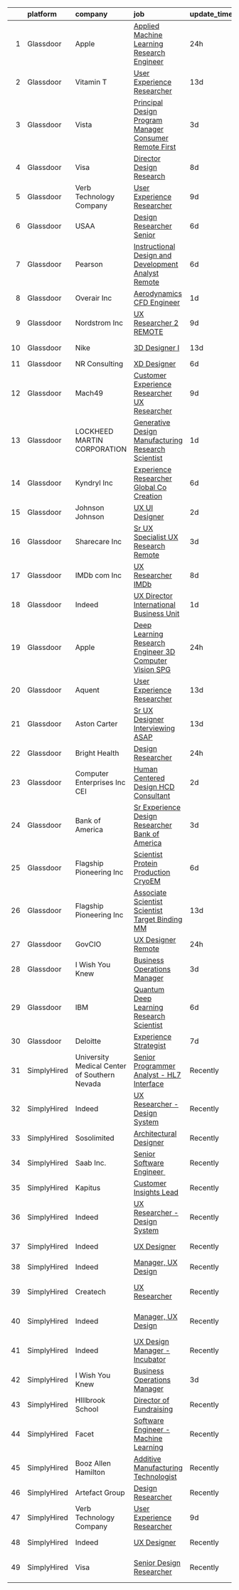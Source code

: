 

|    | platform    | company                                      | job                                                                                                                                                                                                                                                                                                                                                                                                                                                                                                                                                                                                                                                                                                                                                                                                                                                                                                                                                                                                                                                                                                                                                                                                                                                                                                                                                                            | update_time   | location                  |
|---:|:------------|:---------------------------------------------|:-------------------------------------------------------------------------------------------------------------------------------------------------------------------------------------------------------------------------------------------------------------------------------------------------------------------------------------------------------------------------------------------------------------------------------------------------------------------------------------------------------------------------------------------------------------------------------------------------------------------------------------------------------------------------------------------------------------------------------------------------------------------------------------------------------------------------------------------------------------------------------------------------------------------------------------------------------------------------------------------------------------------------------------------------------------------------------------------------------------------------------------------------------------------------------------------------------------------------------------------------------------------------------------------------------------------------------------------------------------------------------|:--------------|:--------------------------|
|  1 | Glassdoor   | Apple                                        | [Applied Machine Learning Research Engineer](https://www.glassdoor.com/partner/jobListing.htm?pos=103&ao=1110586&s=58&guid=00000181b88e66728fc47a13f189fadf&src=GD_JOB_AD&t=SR&vt=w&cs=1_80f05d79&cb=1656658749433&jobListingId=1007972446556&cpc=1FDE87803EF93CD3&jrtk=3-0-1g6s8spkuimb8801-1g6s8spldjrpf800-3e48cf0cef0c3e92--6NYlbfkN0BvKrLyj5gPmtZO9T8euul8TCxuuKNOtzRJOomxnwSEodTz2Bc-sPZl8WPllYOnI2iSo8V1TL2wcIgaohnAvPJGLI-rs79cOG4peC1c_72dKmydqxFccLI-NwQIrlYChOwm-qmZO0Jk3czq7Cvi66AMtMiGy-y8IYaSFRt07eUfzHuNQRZNSFtG1baT24iaudi1FkCYHeNOndNLWeEFhpA_F-sLO5nfOHHxxVHfi0NAYQrUZr_hX3m0xTpxjnApvHoK2-hlQ04EKBGmXMU2w8QoYu3aF1O86kViv2V7wIL4yUgvqheQhFODFL4fxAlYiw-6wBRCVXKxphEaFu_ltptDOxyy16BkHQbHPA4xJoY3RN2Vkd0wbkF_ApQWdI1RYLi4xgAa6z3FuSK_0y83Gg2bqpD25kcOs8T-YpZ0FLkmxOyE5nBqh8XSHMKdpX5mlo6IIcnM_dgQqv6QFp7RLXn0ew21WYE80FCFwd-mnn1FJ14yFn8GjiAkcXKk1UVCDFDA0yYH2L8dyWJ13mUzwHq8-_ktP6NgpXhqA-i_XmCniTRwhAMPwZ6we5W7TvX3kf2A8T55kvJWVb95kHwTF8HFeZsUlFDgsA_23UyeqSuypex6xfnYfEvB7CYKYC8qQVzgbRnopYhLOwyaWJE-XXgxJl2LA1tQwiPyhl1HNfvbuQlfHa8AfjbFsLqh8BSwkeyb030wVcVsDcDNJ9JG3CAbB5ReeyLptc2DN-d1Lm99oBsYAaPzmqyNBpVUewPCSUad3xum87_mZ2xMaZpi8PJgY1p7fD7CsUvM8jNSRWc9bXLPCp-gx7xb88pu3NaVUVeiFjxhzI4aDTt0TIBv9Len6uXtfAOAaiYI92e1uuvdyMNHzz7a1oK6FuSTUCOR1oi4LbUg9ly9BM9ZsSgQhS1RuidFmsZAgikn8NJhNwoWCoWyWKfH-Q7mq7evlSxogNnlnYfThOp4ExNny5O7xyQHNcUX7jrwfJ0%3D) | 24h           | San Diego, CA             |
|  2 | Glassdoor   | Vitamin T                                    | [User Experience Researcher](https://www.glassdoor.com/partner/jobListing.htm?pos=108&ao=1110586&s=58&guid=00000181b88e66728fc47a13f189fadf&src=GD_JOB_AD&t=SR&vt=w&cs=1_21164162&cb=1656658749434&jobListingId=1007947510415&cpc=F4EED0218A761C36&jrtk=3-0-1g6s8spkuimb8801-1g6s8spldjrpf800-8ffb010d9d7ec4b0--6NYlbfkN0DMrcEu7yrtATojKJA7cEzGQ3FdRGWLh0CZQInL4ECGI6k5tN82kdM0OKoro5eXmjok1pY9WiCtPF0dukI9Fmem5Cq8y8v3Sld1jHAuQrnJsSg_8y4heX17j9R_wXSf16JunJqD7QV3ZczRzo7izK4pN-WqcA9hzaZ1XSgu-eucJkx49M3Jzb0pnama_pjlGtyzcs0t85Ynokcauyh4SShH5xzu5UHuvVup2Vr5TD3pBgfHZayYXFWixaXw_SuArz8uPXZ_jeJyVrSwT_QcPJeQvfETKCTQHdtgK8AeXiBlCw5_1qn2k6rsd_BzSZQPhZOtZLbWcFRkVlaqN41MS7FpJ8P_u5vDduZwbXMjQtDndPXikE5F6CQYPXOHsIJcTrjZC_72cw8Yqb77Ua2GljxmuTT6lq1ubYdWO9z-KutUudKJO6yJl24_AK--9im0RUk-gbOmeD3PVgqlOAbYZ5C6)                                                                                                                                                                                                                                                                                                                                                                                                                                                                                                                                                               | 13d           | Remote                    |
|  3 | Glassdoor   | Vista                                        | [Principal Design Program Manager  Consumer   Remote First](https://www.glassdoor.com/partner/jobListing.htm?pos=123&ao=1136043&s=58&guid=00000181b88e66728fc47a13f189fadf&src=GD_JOB_AD&t=SR&vt=w&cs=1_1c7637ee&cb=1656658749438&jobListingId=1007967373892&jrtk=3-0-1g6s8spkuimb8801-1g6s8spldjrpf800-fdbb71f5685efca4-)                                                                                                                                                                                                                                                                                                                                                                                                                                                                                                                                                                                                                                                                                                                                                                                                                                                                                                                                                                                                                                                     | 3d            | Waltham, MA               |
|  4 | Glassdoor   | Visa                                         | [Director Design Research](https://www.glassdoor.com/partner/jobListing.htm?pos=110&ao=1136043&s=58&guid=00000181b88e66728fc47a13f189fadf&src=GD_JOB_AD&t=SR&vt=w&cs=1_2e6385a5&cb=1656658749434&jobListingId=1007958246561&jrtk=3-0-1g6s8spkuimb8801-1g6s8spldjrpf800-24765438d2870bae-)                                                                                                                                                                                                                                                                                                                                                                                                                                                                                                                                                                                                                                                                                                                                                                                                                                                                                                                                                                                                                                                                                      | 8d            | Bellevue, WA              |
|  5 | Glassdoor   | Verb Technology Company                      | [User Experience Researcher](https://www.glassdoor.com/partner/jobListing.htm?pos=111&ao=1136043&s=58&guid=00000181b88e66728fc47a13f189fadf&src=GD_JOB_AD&t=SR&vt=w&ea=1&cs=1_c401f895&cb=1656658749434&jobListingId=1007955064417&jrtk=3-0-1g6s8spkuimb8801-1g6s8spldjrpf800-4d84f451532df2a7-)                                                                                                                                                                                                                                                                                                                                                                                                                                                                                                                                                                                                                                                                                                                                                                                                                                                                                                                                                                                                                                                                               | 9d            | Remote                    |
|  6 | Glassdoor   | USAA                                         | [Design Researcher Senior](https://www.glassdoor.com/partner/jobListing.htm?pos=117&ao=1136043&s=58&guid=00000181b88e66728fc47a13f189fadf&src=GD_JOB_AD&t=SR&vt=w&cs=1_aa031837&cb=1656658749435&jobListingId=1007961786215&jrtk=3-0-1g6s8spkuimb8801-1g6s8spldjrpf800-2c256946ed70069b-)                                                                                                                                                                                                                                                                                                                                                                                                                                                                                                                                                                                                                                                                                                                                                                                                                                                                                                                                                                                                                                                                                      | 6d            | San Antonio, TX           |
|  7 | Glassdoor   | Pearson                                      | [Instructional Design and Development Analyst  Remote ](https://www.glassdoor.com/partner/jobListing.htm?pos=120&ao=1136043&s=58&guid=00000181b88e66728fc47a13f189fadf&src=GD_JOB_AD&t=SR&vt=w&cs=1_a1ecc8c4&cb=1656658749435&jobListingId=1007961779734&jrtk=3-0-1g6s8spkuimb8801-1g6s8spldjrpf800-0883814cff3c7e33-)                                                                                                                                                                                                                                                                                                                                                                                                                                                                                                                                                                                                                                                                                                                                                                                                                                                                                                                                                                                                                                                         | 6d            | Chandler, AZ              |
|  8 | Glassdoor   | Overair  Inc                                 | [Aerodynamics CFD Engineer](https://www.glassdoor.com/partner/jobListing.htm?pos=126&ao=1136043&s=58&guid=00000181b88e66728fc47a13f189fadf&src=GD_JOB_AD&t=SR&vt=w&ea=1&cs=1_5e6f128a&cb=1656658749439&jobListingId=1007971095344&jrtk=3-0-1g6s8spkuimb8801-1g6s8spldjrpf800-428bb3b897652151-)                                                                                                                                                                                                                                                                                                                                                                                                                                                                                                                                                                                                                                                                                                                                                                                                                                                                                                                                                                                                                                                                                | 1d            | Santa Ana, CA             |
|  9 | Glassdoor   | Nordstrom Inc                                | [UX Researcher 2   REMOTE](https://www.glassdoor.com/partner/jobListing.htm?pos=118&ao=1136043&s=58&guid=00000181b88e66728fc47a13f189fadf&src=GD_JOB_AD&t=SR&vt=w&cs=1_d75d5428&cb=1656658749435&jobListingId=1007954513235&jrtk=3-0-1g6s8spkuimb8801-1g6s8spldjrpf800-207b47fc880934c0-)                                                                                                                                                                                                                                                                                                                                                                                                                                                                                                                                                                                                                                                                                                                                                                                                                                                                                                                                                                                                                                                                                      | 9d            | Atlanta, GA               |
| 10 | Glassdoor   | Nike                                         | [3D Designer I](https://www.glassdoor.com/partner/jobListing.htm?pos=125&ao=1136043&s=58&guid=00000181b88e66728fc47a13f189fadf&src=GD_JOB_AD&t=SR&vt=w&cs=1_cb16bea2&cb=1656658749438&jobListingId=1007947826288&jrtk=3-0-1g6s8spkuimb8801-1g6s8spldjrpf800-612dfb3f0eb8356f-)                                                                                                                                                                                                                                                                                                                                                                                                                                                                                                                                                                                                                                                                                                                                                                                                                                                                                                                                                                                                                                                                                                 | 13d           | Beaverton, OR             |
| 11 | Glassdoor   | NR Consulting                                | [XD Designer](https://www.glassdoor.com/partner/jobListing.htm?pos=124&ao=1136043&s=58&guid=00000181b88e66728fc47a13f189fadf&src=GD_JOB_AD&t=SR&vt=w&ea=1&cs=1_be7942da&cb=1656658749438&jobListingId=1007962200876&jrtk=3-0-1g6s8spkuimb8801-1g6s8spldjrpf800-37fe6b4c132875a9-)                                                                                                                                                                                                                                                                                                                                                                                                                                                                                                                                                                                                                                                                                                                                                                                                                                                                                                                                                                                                                                                                                              | 6d            | Remote                    |
| 12 | Glassdoor   | Mach49                                       | [Customer Experience Researcher  UX Researcher ](https://www.glassdoor.com/partner/jobListing.htm?pos=102&ao=1110586&s=58&guid=00000181b88e66728fc47a13f189fadf&src=GD_JOB_AD&t=SR&vt=w&ea=1&cs=1_2b2cd990&cb=1656658749433&jobListingId=1007954542445&cpc=451933188B21919D&jrtk=3-0-1g6s8spkuimb8801-1g6s8spldjrpf800-188a60f7eb7a7494--6NYlbfkN0C-sxr0l_wSOZIDB38dXNuJhKPbqohXUGYC1bSDZ3MUUQgHxGzDLv1iMw_PNc-VPkk7HqGb7DrGnLVN32uK6euByH515ureRAfxgg2QlsQgniz5BQWTlCgo-91GV0KaMo1c69cPVUg5cJg4lb0NIxt-Xl86ZyAQ5-4zHWoFAZ0Qvm_2O3fVl52nSLS60noaEin_qb_3C9P8eXNkKfd8brMjs6kuGZfnPLz4hnDP441VNXAdzYwz-YJUN4kPcV3b6pFYfNbHskfNpgrChPCoUoy9Apnwl-qxDKY5cbpYqkcMXUywXZuoduLqfLAvEFiQXorqDuio_9T37EnThGBffYuJMYdmXWqABpsDImqyXEotXRBUk5DvFSEmOV_dk854kVEvby-q_uCKDMK9fx6RdQ5F_Zh4uDm_2Jdj3r21h3VH0T-8OeGL8AcspalKaD3zK1MB7oWYvHtX31h0_zKpnMLQROTDV4ptUEpx1YYP20NSAmuEOk2GlUMSFc_usupbUmFEx_RvaBcbgkJcvzV6oLOt)                                                                                                                                                                                                                                                                                                                                                                                                                                                                      | 9d            | Boston, MA                |
| 13 | Glassdoor   | LOCKHEED MARTIN CORPORATION                  | [Generative Design   Manufacturing Research Scientist](https://www.glassdoor.com/partner/jobListing.htm?pos=116&ao=1136043&s=58&guid=00000181b88e66728fc47a13f189fadf&src=GD_JOB_AD&t=SR&vt=w&cs=1_306af3ec&cb=1656658749435&jobListingId=1007971993276&jrtk=3-0-1g6s8spkuimb8801-1g6s8spldjrpf800-5830dfb3cb1cb712-)                                                                                                                                                                                                                                                                                                                                                                                                                                                                                                                                                                                                                                                                                                                                                                                                                                                                                                                                                                                                                                                          | 1d            | Billerica, MA             |
| 14 | Glassdoor   | Kyndryl  Inc                                 | [Experience Researcher  Global Co Creation](https://www.glassdoor.com/partner/jobListing.htm?pos=106&ao=1110586&s=58&guid=00000181b88e66728fc47a13f189fadf&src=GD_JOB_AD&t=SR&vt=w&cs=1_3ebc66fa&cb=1656658749433&jobListingId=1007961232788&cpc=654405A9B1E0A9F5&jrtk=3-0-1g6s8spkuimb8801-1g6s8spldjrpf800-93d3dd57df610c06--6NYlbfkN0ASQSak737PijTL6td-124vXlwAjEfobxyBAiBXn_Ib3qB-1U_N8MYBJbp8hswtg1sFxzPplQXHvdiwK20AKYZKGpkJRobgcpgJEMB9w-4Te52pWPGdDE_5bHion_Ogp-YHRGFEtclAb-D62IPrIhMe-cNGsnTuleqro9yUHAdcOvs4gHT-2XGm6n9k5iY6Pzw-w8XlTjfcHAPGPY9ED5QICgDZ97iLOCbcT3fbcGMT2cOgueIZydK8UYZhM22JgL_3faRUMSLu12E1ILn5dwZ9YyfN5MlU9II52LKVbmXZT2541ImVmLDIC9u9G78hgAsNoWW4kACUOiaS6ZVu50wwYnvB84b1rlkvYHn-uDdBgSTHDfWiYxDTuE3LpFw45huc4eqPpp4lYLdvEcMuS9pr_z1-k7WjMNIJdtSeT6aRrnObmkgehy5uJSL_DiZvugYujXcyePF0yxJtkoaEWcaJOlIWur3xGcsNEL9PYimuMUCW8c7jZyYfnvJ0c9HbSqfAsZnF3GK_Vh9sIWMcLEJQrIXaJO7FWwjnObinWc1pO5yrzfzzIxIC_pBVz-vRVtt4Cz2IxFqEdcV6ytWaYnv6d7ZraP0-tkOsP16NQpIL4Zy1uCEu-pGaYGP5JxoqkjLrSRmp1q7aNt8nRCzExRH3JjK6JVY-Mzw%3D)                                                                                                                                                                                                                                                                                                                                  | 6d            | Austin, TX                |
| 15 | Glassdoor   | Johnson   Johnson                            | [UX UI Designer](https://www.glassdoor.com/partner/jobListing.htm?pos=113&ao=1136043&s=58&guid=00000181b88e66728fc47a13f189fadf&src=GD_JOB_AD&t=SR&vt=w&cs=1_08d9b235&cb=1656658749435&jobListingId=1007969655063&jrtk=3-0-1g6s8spkuimb8801-1g6s8spldjrpf800-125c94c5b5c58034-)                                                                                                                                                                                                                                                                                                                                                                                                                                                                                                                                                                                                                                                                                                                                                                                                                                                                                                                                                                                                                                                                                                | 2d            | Cincinnati, OH            |
| 16 | Glassdoor   | Sharecare Inc                                | [Sr  UX Specialist   UX Research   Remote](https://www.glassdoor.com/partner/jobListing.htm?pos=101&ao=1110586&s=58&guid=00000181b88e66728fc47a13f189fadf&src=GD_JOB_AD&t=SR&vt=w&ea=1&cs=1_1c9cbda5&cb=1656658749433&jobListingId=1007966449921&cpc=281FE6ECBEE2538F&jrtk=3-0-1g6s8spkuimb8801-1g6s8spldjrpf800-ff95491d9aeaf78e--6NYlbfkN0CD1hBfWsBw5DM-YDGAaMep4uvZgqlruHo5sjceRFS_Kd4jXnpZREDJtd83C4OGlwQ2RGIheH6YWp3Yr27h37aOvIyd1b-FGfgAsBbkfcOH2K300myWYzkjgRHqrBUX4cv9uMe-jU3jZPO_92XAHU2TNqw0IPnbNGVDz_qgFvTc2OSfXvyh0yn5S3ChAeBE0BIhYx6-H4PlRAsjU-S4H2oUkuUNV4tmgc4YYr52INIoqbMpR7u_J3RKNnHb7OOR2wclLU-Xp7b3G0SfXDXuFaF_fJSD3oMkJo_HG06Y2_ndzGN6Dmvv6BD8ijIw33vUrUcYVjqFzZP-EZC0GrCuDoe878xt_lPR0MiF_QuQdmIdDuhwY_3kp-TRc15ZoQzY1tLhoa06z3-QiGUJ2odmvQxX3cDWTwIr8gjJP8zS-jgphYQKaWkldQhehaY5-_7gJw3f-K6VqStCBTRyU-1l2mk9wY5rJUZGoHBr3w35DiavQNxXHv1XFJy8jFVUSVupUTezXP4F2a3ofMy807ck-7-5cR5U6Q5hSYoy3UAh8nMek8NFdTSVpet2aqWwSxLIGw9jzeQ3k5VRslBNEp92TkjKLd2hlNVpMJU8O5XeO1KtyMODfgD4m4taCsZ2V84fFXU%3D)                                                                                                                                                                                                                                                                                                                                                              | 3d            | Atlanta, GA               |
| 17 | Glassdoor   | IMDb com  Inc                                | [UX Researcher  IMDb](https://www.glassdoor.com/partner/jobListing.htm?pos=128&ao=1136043&s=58&guid=00000181b88e66728fc47a13f189fadf&src=GD_JOB_AD&t=SR&vt=w&cs=1_be969131&cb=1656658749438&jobListingId=1007957418675&jrtk=3-0-1g6s8spkuimb8801-1g6s8spldjrpf800-c268364bb23a3570-)                                                                                                                                                                                                                                                                                                                                                                                                                                                                                                                                                                                                                                                                                                                                                                                                                                                                                                                                                                                                                                                                                           | 8d            | Remote                    |
| 18 | Glassdoor   | Indeed                                       | [UX Director   International Business Unit](https://www.glassdoor.com/partner/jobListing.htm?pos=105&ao=1110586&s=58&guid=00000181b88e66728fc47a13f189fadf&src=GD_JOB_AD&t=SR&vt=w&cs=1_eec6925a&cb=1656658749433&jobListingId=1007971205893&cpc=C5F9C09AE97B3D2F&jrtk=3-0-1g6s8spkuimb8801-1g6s8spldjrpf800-8bdda3467dc467eb--6NYlbfkN0CiRNM7CVr8YueLFKlzwbFWI0o7IjV438l4sVrvKZ0flpURU_mqoI8E88RAJZx1_nToDFyAHICBRXysA2QPrqnmdYMjauVfVm-aXzBipg7d0uLKOPw3sWUpNXv1jrlnDln_8TO8QbrxYzd69lSsEXtW-RzE3jUWACSKSpZXC7yQgZA1Ts5SMnldyzYHYl-6z15mZG_Y0lUZ-qk80MyHMFRlVx2tUCq-WZtoJQTmQXEKJtxJGQjxztyDbbpVAYlRbyFYza4YOI2xiK-KAcqE0jrfKAJqRxkUNlrX3KvuwY054GjAYMrBDv8mIoha3JyrpP3g_par5Odib_D-JaAtzExo7BGFYlQYC6gnGlIF_FHCOyeDyGUqiU2j15QBoJMAW54U-Sid5DsxmvEUdfbf5bMAy5KkAOPP0pQccDhQ7qv1MjLpMi-vJA8SgoX0SeK6bIJGfu3O0nTkpQJXpyFgELXsTwswiHJJd7ceaz3r_L1AFjJuNs5q486CqJ-oX4DMlJwSNWLA7sMopbWHIbrfCOl6)                                                                                                                                                                                                                                                                                                                                                                                                                                                                                | 1d            | Austin, TX                |
| 19 | Glassdoor   | Apple                                        | [Deep Learning Research Engineer  3D Computer Vision   SPG](https://www.glassdoor.com/partner/jobListing.htm?pos=114&ao=1136043&s=58&guid=00000181b88e66728fc47a13f189fadf&src=GD_JOB_AD&t=SR&vt=w&cs=1_6e89fdc7&cb=1656658749435&jobListingId=1007975564657&jrtk=3-0-1g6s8spkuimb8801-1g6s8spldjrpf800-f294efce9365c613-)                                                                                                                                                                                                                                                                                                                                                                                                                                                                                                                                                                                                                                                                                                                                                                                                                                                                                                                                                                                                                                                     | 24h           | Cupertino, CA             |
| 20 | Glassdoor   | Aquent                                       | [User Experience Researcher](https://www.glassdoor.com/partner/jobListing.htm?pos=107&ao=1110586&s=58&guid=00000181b88e66728fc47a13f189fadf&src=GD_JOB_AD&t=SR&vt=w&cs=1_109b3185&cb=1656658749433&jobListingId=1007947575845&cpc=654405A9B1E0A9F5&jrtk=3-0-1g6s8spkuimb8801-1g6s8spldjrpf800-8398e86d62796fed--6NYlbfkN0DMrcEu7yrtATojKJA7cEzGQ3FdRGWLh0CZQInL4ECGI9gD0Wolx9R2EDT7B77c2cTfSS0sKx0sPrTiiXrRC4mCy6wvlcZIyaaPwzM8wGJyx9NQOU_eJTkritVdPf6wW3MPn0Q3jkpTzsfWDBEmPQAWOMx6fG0EbOPYZVXRuDgN8pN87EjaxmWGAZ6XZ4qulByXJk5ngU41BjAfFrCedLWu5i14zJvme-op-cqiSrkjbNzQaNt1zC6CDDymR-bPNwBuyQIG6TEemuSmVrblgt7LbCNJ5GYnIi11y5lVEi_d18LJCGUakWC_aJy2CVdsGVyXu1Hs13Nsl7MK4B_bZEVjp_12EJ7QgXM_hATUoRLY2MMMHUekJzAdqW1iOpY1Ja4hou22jri6sXsZjrqcS8lR24Qi4F5O3rb9RBDmGgqRxczQSQplXVEYrrxQQt7E7BU%3D)                                                                                                                                                                                                                                                                                                                                                                                                                                                                                                                                                                                 | 13d           | Remote                    |
| 21 | Glassdoor   | Aston Carter                                 | [Sr  UX Designer Interviewing ASAP](https://www.glassdoor.com/partner/jobListing.htm?pos=109&ao=1110586&s=58&guid=00000181b88e66728fc47a13f189fadf&src=GD_JOB_AD&t=SR&vt=w&ea=1&cs=1_f2a8961e&cb=1656658749435&jobListingId=1007948347898&cpc=9908D8D4413DBB8A&jrtk=3-0-1g6s8spkuimb8801-1g6s8spldjrpf800-72161f5e851506dd--6NYlbfkN0ChYVx_I3yfZ_JDY3EFoivtqvi_stwnZ_kRt8Dowt_l_d1ydueao4NEv8X4QANiVn8IS0FOnCHHzE87XxoJ5r30nWbkJBQ75CkzcTpL8bAt83WfjWFLhvecqcoG04rGU2w3QFC3XtceFpJ-kNUFeSD9gLdSJwe0Nte6zm8Z9LRAfW8xk9sbgVPnvuZSBU5VjAPX2ADYs2P4YTGBOkLcuPawMJKZ_EnstYd6Px5g94XrYVgn40nV1JuTUYt42zNsCN1ekByU2h9yY_aGp37evS83-wLd6_i9deFY8Ud14rLoeNDgh9istVFCEElgQLIC2W4L6Ig5a2UeMFQVYSbPpG4Mps82P4FDgelJ9SjhX8Bkvn24zOUbPFQqcQ-c4VlBHJtSsjsNRSwYmbnqEncbPmUfcL-jPjSMMExTAjuxtRmCi1khA2N756mev1526g1CgZPRsZqI28W4tE4NqUUefBG53mNm1D6tX1N7FGshAavRqbZqQUusy0dt0FmpCaim4W16d73QQfGyfmLL5rmmEQ1ObUMV9Oim7QoDrBZgOvD2CAcAJI_qd9LkhaVj-8tXz7KJkB70L5WgHfkqb_PNVoUCXw6jQ6_dQbYIGPn6wo2Or2JsFjjnp63lXKZzs3MpsqOHT7aYbKcsVC7Kg2LXAILbUFQcl9Ru4jAxUXBk1bhjMXaZ5HTo1j73IlKCjl3NHqIEc6EBG_dL0IvmavmV8CMj8LuEWwkSvx4hCDcZCaSUV3iIWB01ZgtXeC1LwJ-RaatK1SurW7FoG8Pc5hVSOwyrXIDwX3tOXCAr64rWrb7swCVr9O51NbbhwSzCVgaB9xs6hzG0cpVDDjNIfsJt4JVgz4Z0QoocvDp2E0hmcMXKAJUDrK1_X2s4z5UxoYpSIfL1PGFDR7SBfhNT3kZmS0A2Cy0nUlDwmk3eBfegCtVRKrOaruE9oPDFqT1uLuViekQ%3D)                                     | 13d           | Brooklyn, NY              |
| 22 | Glassdoor   | Bright Health                                | [Design Researcher](https://www.glassdoor.com/partner/jobListing.htm?pos=112&ao=1136043&s=58&guid=00000181b88e66728fc47a13f189fadf&src=GD_JOB_AD&t=SR&vt=w&ea=1&cs=1_ae824afe&cb=1656658749435&jobListingId=1007973280609&jrtk=3-0-1g6s8spkuimb8801-1g6s8spldjrpf800-ce710223f4be351c-)                                                                                                                                                                                                                                                                                                                                                                                                                                                                                                                                                                                                                                                                                                                                                                                                                                                                                                                                                                                                                                                                                        | 24h           | Austin, TX                |
| 23 | Glassdoor   | Computer Enterprises  Inc   CEI              | [Human Centered Design  HCD  Consultant](https://www.glassdoor.com/partner/jobListing.htm?pos=104&ao=1110586&s=58&guid=00000181b88e66728fc47a13f189fadf&src=GD_JOB_AD&t=SR&vt=w&ea=1&cs=1_56d4e229&cb=1656658749433&jobListingId=1007968535526&cpc=C4A69CCDBB3B9599&jrtk=3-0-1g6s8spkuimb8801-1g6s8spldjrpf800-def89c390d6f5422--6NYlbfkN0AVVnl_N3xmP3MApcGA3sr6MLnz8P423WWILI1WvbjE8Ry71v-lom9NKs8rBQiPPSd_lwDojoCgmbORjvElkJw8NX89Sh_BjJah9SKZCsQWS3uI8nih6vwF2eJ5GS_wJfsDO5IUBkFwok2v6x4ocmxI51CY5Rzx3MrVUasKNbGYC2BGIVrZUGNbqgJ8T1py9l3UNGSvzhSUAfbBQ6xwJf6WGt9U8gqumg76Mw4u1tW6vyENOsvxyo3LosSco7AJ2yHfy5NL4uZhyoBFgTqpnDe-CkRRKywMotgSk4PMni1jGp5UchGsrt7IpeBWpMT5e9K2fAnYZlchuJycAW3qhqn8TwMdqRgFEPxmRlnjHoeA8C7XoRcF4XPs-YMxFl6BE789d8Tktb-swMRLyZLdsvSzEnviX7S0ou_eehZjXqxcunBJciutGBsWkRTI-vN9PIMPF9-RgLDpUpy9SnM_ttApbm4kse_jF1iTWMbbc7Y6wcG_6DI3bRXEE0xs-bRuvupFl5yr2zqnyDjMzUrZVWT4)                                                                                                                                                                                                                                                                                                                                                                                                                                                                              | 2d            | Remote                    |
| 24 | Glassdoor   | Bank of America                              | [Sr  Experience Design Researcher  Bank of America](https://www.glassdoor.com/partner/jobListing.htm?pos=121&ao=1136043&s=58&guid=00000181b88e66728fc47a13f189fadf&src=GD_JOB_AD&t=SR&vt=w&cs=1_f5e603da&cb=1656658749435&jobListingId=1007966429703&jrtk=3-0-1g6s8spkuimb8801-1g6s8spldjrpf800-02ddd629686c10de-)                                                                                                                                                                                                                                                                                                                                                                                                                                                                                                                                                                                                                                                                                                                                                                                                                                                                                                                                                                                                                                                             | 3d            | Charlotte, NC             |
| 25 | Glassdoor   | Flagship Pioneering  Inc                     | [Scientist  Protein Production CryoEM](https://www.glassdoor.com/partner/jobListing.htm?pos=129&ao=1136043&s=58&guid=00000181b88e66728fc47a13f189fadf&src=GD_JOB_AD&t=SR&vt=w&cs=1_7d3b89e4&cb=1656658749438&jobListingId=1007962093730&jrtk=3-0-1g6s8spkuimb8801-1g6s8spldjrpf800-a83d20365528e29e-)                                                                                                                                                                                                                                                                                                                                                                                                                                                                                                                                                                                                                                                                                                                                                                                                                                                                                                                                                                                                                                                                          | 6d            | Andover, MA               |
| 26 | Glassdoor   | Flagship Pioneering  Inc                     | [Associate Scientist   Scientist  Target Binding  MM ](https://www.glassdoor.com/partner/jobListing.htm?pos=130&ao=1136043&s=58&guid=00000181b88e66728fc47a13f189fadf&src=GD_JOB_AD&t=SR&vt=w&ea=1&cs=1_58cfd13c&cb=1656658749439&jobListingId=1007947927349&jrtk=3-0-1g6s8spkuimb8801-1g6s8spldjrpf800-3ca051a29d6d230c-)                                                                                                                                                                                                                                                                                                                                                                                                                                                                                                                                                                                                                                                                                                                                                                                                                                                                                                                                                                                                                                                     | 13d           | Boston, MA                |
| 27 | Glassdoor   | GovCIO                                       | [UX Designer  Remote ](https://www.glassdoor.com/partner/jobListing.htm?pos=122&ao=1136043&s=58&guid=00000181b88e66728fc47a13f189fadf&src=GD_JOB_AD&t=SR&vt=w&cs=1_5f53ec98&cb=1656658749435&jobListingId=1007973829127&jrtk=3-0-1g6s8spkuimb8801-1g6s8spldjrpf800-3c3a8742c6bc3871-)                                                                                                                                                                                                                                                                                                                                                                                                                                                                                                                                                                                                                                                                                                                                                                                                                                                                                                                                                                                                                                                                                          | 24h           | Remote                    |
| 28 | Glassdoor   | I Wish You Knew                              | [Business Operations Manager](https://www.glassdoor.com/partner/jobListing.htm?pos=119&ao=1136043&s=58&guid=00000181b88e66728fc47a13f189fadf&src=GD_JOB_AD&t=SR&vt=w&ea=1&cs=1_72b2ae7c&cb=1656658749435&jobListingId=1007967011797&jrtk=3-0-1g6s8spkuimb8801-1g6s8spldjrpf800-4498ff174f1cba7a-)                                                                                                                                                                                                                                                                                                                                                                                                                                                                                                                                                                                                                                                                                                                                                                                                                                                                                                                                                                                                                                                                              | 3d            | Remote                    |
| 29 | Glassdoor   | IBM                                          | [Quantum Deep Learning Research Scientist](https://www.glassdoor.com/partner/jobListing.htm?pos=127&ao=1136043&s=58&guid=00000181b88e66728fc47a13f189fadf&src=GD_JOB_AD&t=SR&vt=w&cs=1_5554197e&cb=1656658749438&jobListingId=1007962844102&jrtk=3-0-1g6s8spkuimb8801-1g6s8spldjrpf800-dc919cd91790c932-)                                                                                                                                                                                                                                                                                                                                                                                                                                                                                                                                                                                                                                                                                                                                                                                                                                                                                                                                                                                                                                                                      | 6d            | Yorktown Heights, NY      |
| 30 | Glassdoor   | Deloitte                                     | [Experience Strategist](https://www.glassdoor.com/partner/jobListing.htm?pos=115&ao=1136043&s=58&guid=00000181b88e66728fc47a13f189fadf&src=GD_JOB_AD&t=SR&vt=w&cs=1_a0cc20da&cb=1656658749435&jobListingId=1007958459453&jrtk=3-0-1g6s8spkuimb8801-1g6s8spldjrpf800-90b21840f0137d89-)                                                                                                                                                                                                                                                                                                                                                                                                                                                                                                                                                                                                                                                                                                                                                                                                                                                                                                                                                                                                                                                                                         | 7d            | Seattle, WA               |
| 31 | SimplyHired | University Medical Center of Southern Nevada | [Senior Programmer Analyst - HL7 Interface](https://www.simplyhired.com/job/M_ovQGtbV9PrAINJP9DhbCjCIqhBclTiONFFUMpBzc_ek0m7u1saLg?q=generative+design)                                                                                                                                                                                                                                                                                                                                                                                                                                                                                                                                                                                                                                                                                                                                                                                                                                                                                                                                                                                                                                                                                                                                                                                                                        | Recently      | Nashville, TN             |
| 32 | SimplyHired | Indeed                                       | [UX Researcher - Design System](https://www.simplyhired.com/job/e86TnqnxJQBRcV_2-RzGirxsIIbhg2mnrDU1i4D_XTnutJC9J-I8RQ?q=generative+design)                                                                                                                                                                                                                                                                                                                                                                                                                                                                                                                                                                                                                                                                                                                                                                                                                                                                                                                                                                                                                                                                                                                                                                                                                                    | Recently      | United States             |
| 33 | SimplyHired | Sosolimited                                  | [Architectural Designer](https://www.simplyhired.com/job/1wnZZjS_T2B-Khb33FLg8m5W26VpFJO-O7M0joPbDLzOi2-l3WqCTg?q=generative+design)                                                                                                                                                                                                                                                                                                                                                                                                                                                                                                                                                                                                                                                                                                                                                                                                                                                                                                                                                                                                                                                                                                                                                                                                                                           | Recently      | Boston, MA                |
| 34 | SimplyHired | Saab Inc.                                    | [Senior Software Engineer ﻿](https://www.simplyhired.com/job/XGxxSbi_pQmghBTdNfKG3BCaBxwKkfnYwjhpRjm-rIVPcxLAmzaDCg?q=generative+design)                                                                                                                                                                                                                                                                                                                                                                                                                                                                                                                                                                                                                                                                                                                                                                                                                                                                                                                                                                                                                                                                                                                                                                                                                                       | Recently      | Remote                    |
| 35 | SimplyHired | Kapitus                                      | [Customer Insights Lead](https://www.simplyhired.com/job/bTieZCcw7msHC_A8ttJKWPBlviFTrgfq3XZ_HAuzqAIetM_5TSsIog?q=generative+design)                                                                                                                                                                                                                                                                                                                                                                                                                                                                                                                                                                                                                                                                                                                                                                                                                                                                                                                                                                                                                                                                                                                                                                                                                                           | Recently      | Remote                    |
| 36 | SimplyHired | Indeed                                       | [UX Researcher - Design System](https://www.simplyhired.com/job/e86TnqnxJQBRcV_2-RzGirxsIIbhg2mnrDU1i4D_XTnutJC9J-I8RQ?q=generative+design)                                                                                                                                                                                                                                                                                                                                                                                                                                                                                                                                                                                                                                                                                                                                                                                                                                                                                                                                                                                                                                                                                                                                                                                                                                    | Recently      | United States             |
| 37 | SimplyHired | Indeed                                       | [UX Designer](https://www.simplyhired.com/job/7GiZIE7D3Vdy_WwQaWJKRxT3iPyT6Rqzli4Zo5eTP3IEz4tsOt1bKA?q=generative+design)                                                                                                                                                                                                                                                                                                                                                                                                                                                                                                                                                                                                                                                                                                                                                                                                                                                                                                                                                                                                                                                                                                                                                                                                                                                      | Recently      | United States             |
| 38 | SimplyHired | Indeed                                       | [Manager, UX Design](https://www.simplyhired.com/job/to3spEYsdj0YX6-0lvslE3sR84JlByylOIX8nU0h93KyJNxPY22Zag?q=generative+design)                                                                                                                                                                                                                                                                                                                                                                                                                                                                                                                                                                                                                                                                                                                                                                                                                                                                                                                                                                                                                                                                                                                                                                                                                                               | Recently      | United States             |
| 39 | SimplyHired | Createch                                     | [UX Researcher](https://www.simplyhired.com/job/i7kHaMs_t4HJbJlYlCbNzuzUNip4IiMfa1iEYNfuICNgoGdDox8jZA?q=generative+design)                                                                                                                                                                                                                                                                                                                                                                                                                                                                                                                                                                                                                                                                                                                                                                                                                                                                                                                                                                                                                                                                                                                                                                                                                                                    | Recently      | San Francisco, CA         |
| 40 | SimplyHired | Indeed                                       | [Manager, UX Design](https://www.simplyhired.com/job/to3spEYsdj0YX6-0lvslE3sR84JlByylOIX8nU0h93KyJNxPY22Zag?q=generative+design)                                                                                                                                                                                                                                                                                                                                                                                                                                                                                                                                                                                                                                                                                                                                                                                                                                                                                                                                                                                                                                                                                                                                                                                                                                               | Recently      | United States +1 location |
| 41 | SimplyHired | Indeed                                       | [UX Design Manager - Incubator](https://www.simplyhired.com/job/AHhJM-aDe-NcmNdwvJhb-gPxcmXcCkVLIE75boud2OpFtQMx5R_rYQ?q=generative+design)                                                                                                                                                                                                                                                                                                                                                                                                                                                                                                                                                                                                                                                                                                                                                                                                                                                                                                                                                                                                                                                                                                                                                                                                                                    | Recently      | United States             |
| 42 | SimplyHired | I Wish You Knew                              | [Business Operations Manager](https://www.simplyhired.com/job/BTK7s6DEugULoOJRcO1L8w1CNV7TyoAK9JgRDEcpvKurb0-JGPAvGg?q=generative+design)                                                                                                                                                                                                                                                                                                                                                                                                                                                                                                                                                                                                                                                                                                                                                                                                                                                                                                                                                                                                                                                                                                                                                                                                                                      | 3d            | Remote                    |
| 43 | SimplyHired | HIllbrook School                             | [Director of Fundraising](https://www.simplyhired.com/job/ENKUisqEPyXa1cUA81a4-YhdtzebfyE0gA8nVSY6VQ4HA2qzcaOKGg?q=generative+design)                                                                                                                                                                                                                                                                                                                                                                                                                                                                                                                                                                                                                                                                                                                                                                                                                                                                                                                                                                                                                                                                                                                                                                                                                                          | Recently      | Los Gatos, CA             |
| 44 | SimplyHired | Facet                                        | [Software Engineer - Machine Learning](https://www.simplyhired.com/job/rRl7LpYqGiIowLAwzbrNzMgXtXTFbKgtp-z9fo66PKEqX4Q6nYlO_w?q=generative+design)                                                                                                                                                                                                                                                                                                                                                                                                                                                                                                                                                                                                                                                                                                                                                                                                                                                                                                                                                                                                                                                                                                                                                                                                                             | Recently      | San Francisco, CA         |
| 45 | SimplyHired | Booz Allen Hamilton                          | [Additive Manufacturing Technologist](https://www.simplyhired.com/job/aX1q5uxCrUZ_BFPr36zd81W8FjdVNenl4q6sjx4_a2yxlqpgXLxMWw?q=generative+design)                                                                                                                                                                                                                                                                                                                                                                                                                                                                                                                                                                                                                                                                                                                                                                                                                                                                                                                                                                                                                                                                                                                                                                                                                              | Recently      | Warren, MI                |
| 46 | SimplyHired | Artefact Group                               | [Design Researcher](https://www.simplyhired.com/job/-xY603yyVJJ09BLlDCy4MAUaN7ANWZ9M15sUZs8voaftkVFhrZLKNA?q=generative+design)                                                                                                                                                                                                                                                                                                                                                                                                                                                                                                                                                                                                                                                                                                                                                                                                                                                                                                                                                                                                                                                                                                                                                                                                                                                | Recently      | Seattle, WA               |
| 47 | SimplyHired | Verb Technology Company                      | [User Experience Researcher](https://www.simplyhired.com/job/TD7bHcRs-FO0Fa6klOUM-fryrCP-YgdeUIcQCYo9bhSV9BOxL2e83A?q=generative+design)                                                                                                                                                                                                                                                                                                                                                                                                                                                                                                                                                                                                                                                                                                                                                                                                                                                                                                                                                                                                                                                                                                                                                                                                                                       | 9d            | Remote                    |
| 48 | SimplyHired | Indeed                                       | [UX Designer](https://www.simplyhired.com/job/7GiZIE7D3Vdy_WwQaWJKRxT3iPyT6Rqzli4Zo5eTP3IEz4tsOt1bKA?q=generative+design)                                                                                                                                                                                                                                                                                                                                                                                                                                                                                                                                                                                                                                                                                                                                                                                                                                                                                                                                                                                                                                                                                                                                                                                                                                                      | Recently      | United States             |
| 49 | SimplyHired | Visa                                         | [Senior Design Researcher](https://www.simplyhired.com/job/ZxmlTwqL8Nj5UPvEquk3wiObiPZKDT7Gm7hSGooUHPkC6Wu1env0AA?q=generative+design)                                                                                                                                                                                                                                                                                                                                                                                                                                                                                                                                                                                                                                                                                                                                                                                                                                                                                                                                                                                                                                                                                                                                                                                                                                         | Recently      | Bellevue, WA +3 locations |